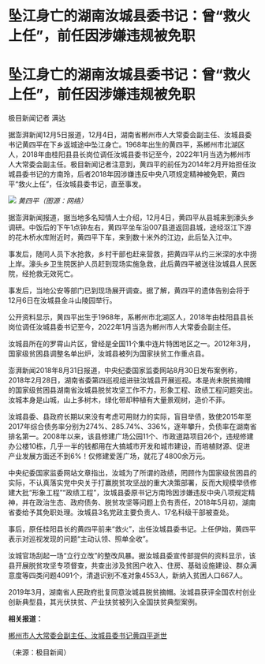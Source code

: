 # 坠江身亡的湖南汝城县委书记：曾“救火上任”，前任因涉嫌违规被免职

# 坠江身亡的湖南汝城县委书记：曾“救火上任”，前任因涉嫌违规被免职

极目新闻记者 满达

据澎湃新闻12月5日报道，12月4日，湖南省郴州市人大常委会副主任、汝城县委书记黄四平在下乡返城途中坠江身亡。1968年出生的黄四平，系郴州市北湖区人，2018年由桂阳县县长岗位调任汝城县委书记至今，2022年1月当选为郴州市人大常委会副主任。极目新闻记者注意到，黄四平的前任为2014年2月开始担任汝城县委书记的方南玲，后者2018年因涉嫌违反中央八项规定精神被免职，黄四平“救火上任”，任汝城县委书记，直至事发。

![](https://inews.gtimg.com/om_bt/ORMM15_eiX5tVmPRi4OxfYNohn9Sq4wo1ZdDWtPJGXWbQAA/1000)
_黄四平（图源：网络）_

据澎湃新闻报道，据当地多名知情人士介绍，12月4日，黄四平从县城来到濠头乡调研。中饭后的下午1点钟左右，黄四平坐车沿007县道返回县城，途经沤江下游的花木桥水库附近时，黄四平下车，来到数十米外的江边，此后坠入江中。

事发后，随同人员下水抢救，乡村干部也赶来营救，把黄四平从约三米深的水中捞上岸。濠头乡卫生院医护人员赶到现场实施急救，此后黄四平被送往汝城县人民医院，经抢救无效死亡。

事发后，当地公安等部门已到现场展开调查。据了解，黄四平的遗体告别会将于12月6日在汝城县金斗山陵园举行。

公开资料显示，黄四平出生于1968年，系郴州市北湖区人，2018年由桂阳县县长岗位调任汝城县委书记至今，2022年1月当选为郴州市人大常委会副主任。

汝城县所在的罗霄山片区，曾经是全国11个集中连片特困地区之一。2012年3月，国家级贫困县调整名单出炉，汝城县被列为国家扶贫工作重点县。

澎湃新闻2018年8月31日报道，中央纪委国家监委网站8月30日发布案例称，2018年2月28日，湖南省委第四巡视组进驻汝城县开展巡视。本是尚未脱贫摘帽的国家级贫困县湖南省汝城县脱贫攻坚工作不力，形象工程、政绩工程问题突出。汝城本身是山城，山上多树木，绿化带却种植有大量景观树，造价不菲。

汝城县委、县政府长期以来没有考虑可用财力的实际，盲目举债，致使2015年至2017年综合债务率分别为274%、285.74%、336%，逐年攀升，负债率在湖南省排名第一。2008年以来，该县修建广场公园11个、市政道路项目26个，违规修建办公楼10栋，几乎一半的钱都用在大搞城市开发和城市建设，而培植财源、促进产业发展方面还不到6%！仅修建爱莲广场，就花了4800余万元。

中央纪委国家监委网站文章指出，汝城为了所谓的政绩，罔顾作为国家级贫困县的实际，不认真落实党中央关于打赢脱贫攻坚战的重大决策部署，反而大规模举债修建大批“形象工程”“政绩工程”，汝城县委原书记方南玲因涉嫌违反中央八项规定精神，并在政治生态、政府债务、脱贫攻坚等问题上负有责任，2018年5月初，湖南省委给予其免职处理。汝城县3名党政主要负责人、17名科级干部被查处。

事后，原任桂阳县长的黄四平前来“救火”，出任汝城县委书记。上任伊始，黄四平表示对巡视发现的问题“主动认领、照单全收”。

汝城官场刮起一场“立行立改”的整改风暴。据汝城县委宣传部提供的资料显示，该县开展脱贫攻坚专项督查，共查出涉及贫困户收入、住房、基础设施建设、群众满意度等四类问题4091个，清退识别不准对象4553人，新纳入贫困人口667人。

2019年3月，湖南省人民政府批复同意汝城县脱贫摘帽。汝城县获评全国农村创业创新典型县，其光伏扶贫、产业扶贫被列入全国扶贫典型案例。

**相关报道：**

[郴州市人大常委会副主任、汝城县委书记黄四平逝世](https://news.qq.com/rain/a/20231205A065Z900)

（来源：极目新闻）

